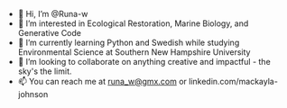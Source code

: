 - 👋 Hi, I’m @Runa-w
- 👀 I’m interested in Ecological Restoration, Marine Biology, and Generative Code
- 🌱 I’m currently learning Python and Swedish while studying Environmental Science at Southern New Hampshire University
- 💞️ I’m looking to collaborate on anything creative and impactful - the sky's the limit.
- 📫 You can reach me at runa_w@gmx.com or linkedin.com/mackayla-johnson

<!---
Runa-w/Runa-w is a ✨ special ✨ repository because its `README.md` (this file) appears on your GitHub profile.
You can click the Preview link to take a look at your changes.
--->
